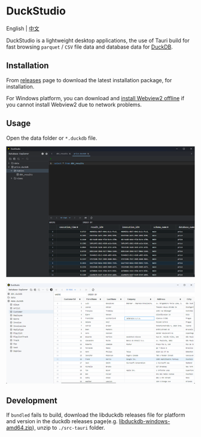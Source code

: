 # DuckStudio

English | [中文](./README.zh.md)

DuckStudio is a lightweight desktop applications, the use of Tauri build for fast browsing `parquet` / `CSV` file data and database data for [DuckDB](https://github.com/duckdb/duckdb).

## Installation

From [releases](https://github.com/l1xnan/DuckStudio/releases) page to download the latest installation package, for installation.

For Windows platform, you can download and [install Webview2 offline]((https://developer.microsoft.com/en-us/microsoft-edge/webview2/#download-section)) if you cannot install Webview2 due to network problems.

## Usage

Open the data folder or `*.duckdb` file.

![screenshot-dark](./assets/screenshot-dark.png)

![screenshot](./assets/screenshot.png)

## Development

If `bundled` fails to build, download the libduckdb releases file for platform and version in the duckdb releases page(e.g. [libduckdb-windows-amd64.zip](https://github.com/duckdb/duckdb/releases/download/v0.9.1/libduckdb-windows-amd64.zip)), unzip to `./src-tauri` folder.
